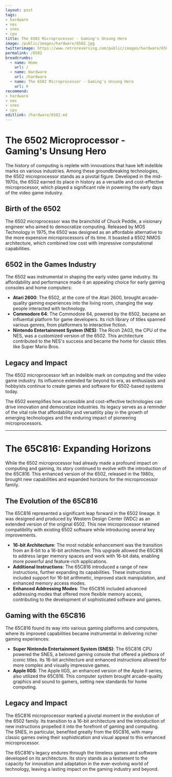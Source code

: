 ```yaml
---
layout: post
tags: 
- hardware
- nes
- snes
- cpu
title: The 6502 Microprocessor - Gaming's Unsung Hero
image: /public/images/hardware/6502.jpg
twitterimage: https://www.retroreversing.com/public/images/hardware/6502.jpg
permalink: /6502
breadcrumbs:
  - name: Home
    url: /
  - name: Hardware
    url: /hardware
  - name: The 6502 Microprocessor - Gaming's Unsung Hero
    url: #
recommend: 
- hardware
- nes
- snes
- cpu
editlink: /hardware/6502.md
---
```

# The 6502 Microprocessor - Gaming's Unsung Hero

The history of computing is replete with innovations that have left indelible marks on various industries. Among these groundbreaking technologies, the 6502 microprocessor stands as a pivotal figure. Developed in the mid-1970s, the 6502 earned its place in history as a versatile and cost-effective microprocessor, which played a significant role in powering the early days of the video game industry.

## Birth of the 6502

The 6502 microprocessor was the brainchild of Chuck Peddle, a visionary engineer who aimed to democratize computing. Released by MOS Technology in 1975, the 6502 was designed as an affordable alternative to the more expensive microprocessors of its time. It boasted a 6502 NMOS architecture, which combined low cost with impressive computational capabilities.

## 6502 in the Games Industry

The 6502 was instrumental in shaping the early video game industry. Its affordability and performance made it an appealing choice for early gaming consoles and home computers:
* **Atari 2600**: The 6502, at the core of the Atari 2600, brought arcade-quality gaming experiences into the living room, changing the way people interacted with technology.
* **Commodore 64**: The Commodore 64, powered by the 6502, became an influential platform for game developers. Its rich library of titles spanned various genres, from platformers to interactive fiction.
* **Nintendo Entertainment System (NES)**: The Ricoh 2A03, the CPU of the NES, was a customized version of the 6502. This architecture contributed to the NES's success and became the home for classic titles like Super Mario Bros.


## Legacy and Impact

The 6502 microprocessor left an indelible mark on computing and the video game industry. Its influence extended far beyond its era, as enthusiasts and hobbyists continue to create games and software for 6502-based systems today.

The 6502 exemplifies how accessible and cost-effective technologies can drive innovation and democratize industries. Its legacy serves as a reminder of the vital role that affordability and versatility play in the growth of emerging technologies and the enduring impact of pioneering microprocessors.

---
# The 65C816: Expanding Horizons

While the 6502 microprocessor had already made a profound impact on computing and gaming, its story continued to evolve with the introduction of the 65C816. This enhanced version of the 6502, released in the 1980s, brought new capabilities and expanded horizons for the microprocessor family.

## The Evolution of the 65C816

The 65C816 represented a significant leap forward in the 6502 lineage. It was designed and produced by Western Design Center (WDC) as an extended version of the original 6502. This new microprocessor retained compatibility with existing 6502 software while introducing several key improvements.

* **16-bit Architecture**: The most notable enhancement was the transition from an 8-bit to a 16-bit architecture. This upgrade allowed the 65C816 to address larger memory spaces and work with 16-bit data, enabling more powerful and feature-rich applications.
* **Additional Instructions**: The 65C816 introduced a range of new instructions, further expanding its capabilities. These instructions included support for 16-bit arithmetic, improved stack manipulation, and enhanced memory access modes.
* **Enhanced Addressing Modes**: The 65C816 included advanced addressing modes that offered more flexible memory access, contributing to the development of sophisticated software and games.

## Gaming with the 65C816

The 65C816 found its way into various gaming platforms and computers, where its improved capabilities became instrumental in delivering richer gaming experiences:
* **Super Nintendo Entertainment System (SNES)**: The 65C816 CPU powered the SNES, a beloved gaming console that offered a plethora of iconic titles. Its 16-bit architecture and enhanced instructions allowed for more complex and visually impressive games.
* **Apple IIGS**: The Apple IIGS, an enhanced version of the Apple II series, also utilized the 65C816. This computer system brought arcade-quality graphics and sound to gamers, setting new standards for home computing.

## Legacy and Impact

The 65C816 microprocessor marked a pivotal moment in the evolution of the 6502 family. Its transition to a 16-bit architecture and the introduction of new instructions propelled it into the forefront of gaming and computing. The SNES, in particular, benefited greatly from the 65C816, with many classic games owing their sophistication and visual appeal to this enhanced microprocessor.

The 65C816's legacy endures through the timeless games and software developed on its architecture. Its story stands as a testament to the capacity for innovation and adaptation in the ever-evolving world of technology, leaving a lasting impact on the gaming industry and beyond.